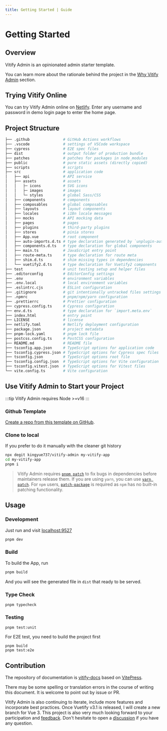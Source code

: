 ```yaml
---
title: Getting Started | Guide
---
```


# Getting Started

## Overview

Vitify Admin is an opinionated admin starter template.

You can learn more about the rationale behind the project in the [Why Vitify Admin](./why) section.

## Trying Vitify Online

You can try Vitify Admin online on [Netlify](https://vitify-admin.netlify.app/). Enter any username and password in demo login page to enter the home page.

## Project Structure

```bash
├── .github               # GitHub Actions workflows
├── .vscode               # settings of VSCode workspace
├── cypress               # E2E spec files
├── dist                  # output folder of production bundle
├── patches               # patches for packages in node_modules
├── public                # pure static assets (directly copied)
├── scripts               # scripts
├── src                   # application code
│   ├── api               # API service
│   ├── assets            # assets
│   │   ├─ icons          # SVG icons
│   │   ├─ images         # images
│   │   └─ styles         # global Sass/CSS
│   ├── components        # components
│   ├── composables       # global composables
│   ├── layouts           # layout components
│   ├── locales           # i18n locale messages
│   ├── mocks             # API mocking data
│   ├── pages             # pages
│   ├── plugins           # third-party plugins
│   ├── stores            # pinia stores
│   ├── App.vue           # root component
│   ├── auto-imports.d.ts # type declaration generated by `unplugin-auto-import`
│   ├── components.d.ts   # type declaration for global components
│   ├── main.ts           # JavaScript entry point
│   ├── route-meta.ts     # type declaration for route meta
│   ├── shim.d.ts         # shim missing types in dependencies
│   └── vuetify2.d.ts     # type declaration for Vuetify2 components
├── test                  # unit testing setup and helper files
├── .editorconfig         # EditorConfig settings
├── .env                  # environment variables
├── .env.local            # local environment variables
├── .eslintrc.cjs         # ESLint configuration
├── .gitignore            # git intentionally untracked files settings
├── .npmrc                # pnpm/npm/yarn configuration
├── .prettierrc           # Prettier configuration
├── cypress.config.ts     # Cypress configuration
├── env.d.ts              # type declaration for `import.meta.env`
├── index.html            # entry point
├── LICENSE               # license
├── netlify.toml          # Netlify deployment configuration
├── package.json          # project metadata
├── pnpm-lock.yaml        # pnpm lock file
├── postcss.config.ts     # PostCSS configuration
├── README.md             # README file
├── tsconfig.app.json     # TypeScript options for application code
├── tsconfig.cypress.json # TypeScript options for Cypress spec files
├── tsconfig.json         # TypeScript options root file
├── tsconfig.config.json  # TypeScript options for Vite configuration
├── tsconfig.vitest.json  # TypeScript options for Vitest files
└── vite.config.ts        # Vite configuration
```

## Use Vitify Admin to Start your Project

:::tip
Vitify Admin requires Node >=v16
:::

### Github Template

[Create a repo from this template on GitHub](https://github.com/kingyue737/vitify-admin/generate).

### Clone to local

If you prefer to do it manually with the cleaner git history

```bash
npx degit kingyue737/vitify-admin my-vitify-app
cd my-vitify-app
pnpm i
```

> Vitify Admin requires [`pnpm patch`](https://pnpm.io/cli/patch) to fix bugs in dependencies before maintainers release them. If you are using `yarn`, you can use [`yarn patch`](https://yarnpkg.com/cli/patch). For `npm` users, [`patch-package`](https://github.com/ds300/patch-package) is required as `npm` has no built-in patching functionality.

## Usage

### Development

Just run and visit <a href="http://localhost:9527" target="_blank" rel="noreferrer">localhost:9527</a>

```bash
pnpm dev
```

### Build

To build the App, run

```bash
pnpm build
```

And you will see the generated file in `dist` that ready to be served.

### Type Check

```
pnpm typecheck
```

### Testing

```
pnpm test:unit
```

For E2E test, you need to build the project first

```
pnpm build
pnpm test:e2e
```

## Contribution

The repository of documentation is [vitify-docs](https://github.com/kingyue737/vitify-docs) based on [VitePress](https://vitepress.vuejs.org/).

There may be some spelling or translation errors in the course of writing this document. It is welcome to point out by issue or PR.

Vitify Admin is also continuing to iterate, include more features and incorporate best practices. Once Vuetify v3.1 is released, I will create a new branch for Vue 3. This project is also very much looking forward to your participation and [feedback](https://github.com/kingyue737/vitify-admin/issues). Don't hesitate to open a [discussion](https://github.com/kingyue737/vitify-admin/discussions) if you have any question.
